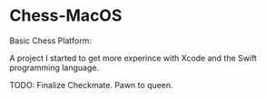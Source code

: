 # Chess-MacOS
Basic Chess Platform:

A project I started to get more experince with Xcode and the Swift programming language. 

TODO:
Finalize Checkmate. 
Pawn to queen.



